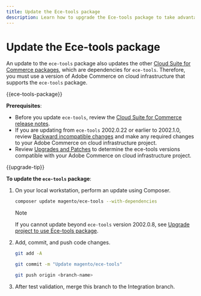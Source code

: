 ```yaml
---
title: Update the Ece-tools package
description: Learn how to upgrade the Ece-tools package to take advantage of the latest fixes and features applied to Adobe Commerce on cloud infrastructure.
---
```


# Update the Ece-tools package

An update to the `ece-tools` package also updates the other [Cloud Suite for Commerce packages][release-notes], which are dependencies for `ece-tools`. Therefore, you must use a version of Adobe Commerce on cloud infrastructure that supports the `ece-tools` package.

{{ece-tools-package}}

**Prerequisites**:

-  Before you update `ece-tools`, review the [Cloud Suite for Commerce release notes][release-notes].
-  If you are updating from `ece-tools` 2002.0.22 or earlier to 2002.1.0, review [Backward incompatible changes][] and make any required changes to your Adobe Commerce on cloud infrastructure project.
-  Review [Upgrades and Patches][] to determine the ece-tools versions compatible with your Adobe Commerce on cloud infrastructure project.

{{upgrade-tip}}

**To update the `ece-tools` package**:

1. On your local workstation, perform an update using Composer.

   ```bash
   composer update magento/ece-tools --with-dependencies
   ```

   >[!NOTE]
   >
   >If you cannot update beyond `ece-tools` version 2002.0.8, see [Upgrade project to use Ece-tools package](install-package.md).

1. Add, commit, and push code changes.

   ```bash
   git add -A
   ```

   ```bash
   git commit -m "Update magento/ece-tools"
   ```

   ```bash
   git push origin <branch-name>
   ```

1. After test validation, merge this branch to the Integration branch.

<!-- link definitions -->

[Backward incompatible changes]: https://devdocs.magento.com/cloud/release-notes/backward-incompatible-changes.html
[release-notes]: https://devdocs.magento.com/cloud/release-notes/cloud-tools.html
[Upgrades and Patches]: https://devdocs.magento.com/cloud/project/project-upgrade-parent.html
